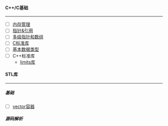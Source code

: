 #### C++/C基础
---------------------------------------------------------------------------------------------------------------------
  - [ ] [内存管理](https://github.com/xuanchengsunjin/Jim_note/blob/sandbox/note/C++/common_knowledge/memorary.md)
  - [ ] [指针&引用](https://github.com/xuanchengsunjin/Jim_note/blob/sandbox/note/C++/point_content/point_basic_knowledge.md)
  - [ ] [多级指针和数组](https://github.com/xuanchengsunjin/Jim_note/blob/sandbox/note/C++/point_content/multi_pointer.md)
  - [ ] [C标准库](https://www.runoob.com/cprogramming/c-standard-library.html)
  - [ ] [基本数据类型](https://www.runoob.com/cplusplus/cpp-data-types.html)
  - [ ] C++标准库
    - [limits库](https://en.cppreference.com/w/cpp/types/numeric_limits)

   
#### STL库
---------------------------------------------------------------------------------------------------------------
  ##### 基础
   - [ ] [vector容器](https://www.runoob.com/w3cnote/cpp-vector-container-analysis.html)

  ##### 源码解析
  

